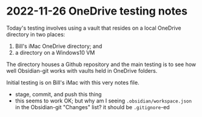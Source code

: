 # 2022-11-26 OneDrive testing notes

Today's testing involves using a vault that resides on a local OneDrive directory in two places:
1. Bill's iMac OneDrive directory; and
2. a directory on a Windows10 VM

The directory houses a Github repository and the main testing is to see how well Obsidian-git works with vaults held in OneDrive folders.

Initial testing is on Bill's iMac with this very notes file.
 - stage, commit, and push this thing
 -  this seems to work OK; but why am I seeing `.obsidian/workspace.json`  in the Obsidian-git "Changes" list? it should be `.gitignore`-ed

